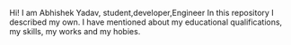 Hi!
I am Abhishek Yadav,
student,developer,Engineer
In this repository I described my own. I have mentioned about my educational qualifications, my skills, my works and my hobies.
